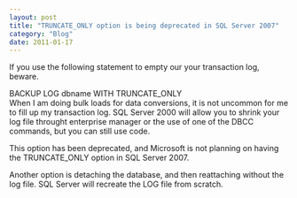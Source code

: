 ```yaml
---
layout: post
title: "TRUNCATE_ONLY option is being deprecated in SQL Server 2007"
category: "Blog"
date: 2011-01-17
---
```



If you use the following statement to empty our your transaction log, beware.

<div class="code">BACKUP LOG dbname WITH TRUNCATE_ONLY</div>
When I am doing bulk loads for data conversions, it is not uncommon for me to fill up my transaction log. SQL Server 2000 will allow you to shrink your log file throught enterprise manager or the use of one of the DBCC commands, but you can still use code.

This option has been deprecated, and Microsoft is not planning on having the TRUNCATE_ONLY option in SQL Server 2007.

Another option is detaching the database, and then reattaching without the log file. SQL Server will recreate the LOG file from scratch.